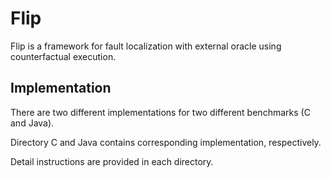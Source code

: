 # Flip

Flip is a framework for fault localization with external oracle using counterfactual execution.

## Implementation

There are two different implementations for two different benchmarks (C and Java).

Directory C and Java contains corresponding implementation, respectively.

Detail instructions are provided in each directory.

